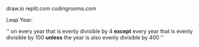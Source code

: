 draw.io
replit.com
codingrooms.com

Leap Year:

'' on every year that is evenly divisible by 4 **except** every year that is evenly divisible by 100 **unless** the year is also evenly divisible by 400 ''